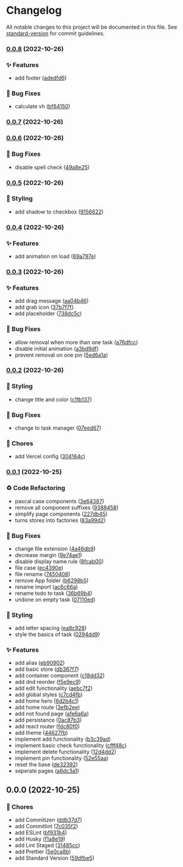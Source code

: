 # Changelog

All notable changes to this project will be documented in this file. See [standard-version](https://github.com/conventional-changelog/standard-version) for commit guidelines.

### [0.0.8](https://github.com/remvze/moice/compare/v0.0.7...v0.0.8) (2022-10-26)


### ✨ Features

* add footer ([adedfd6](https://github.com/remvze/moice/commit/adedfd6a871a1eec982832e1365190b35eb08f9a))


### 🐛 Bug Fixes

* calculate vh ([bf64150](https://github.com/remvze/moice/commit/bf6415036fc81aca32994459de9558eb6fae0b46))

### [0.0.7](https://github.com/remvze/moice/compare/v0.0.6...v0.0.7) (2022-10-26)

### [0.0.6](https://github.com/remvze/moice/compare/v0.0.5...v0.0.6) (2022-10-26)


### 🐛 Bug Fixes

* disable spell check ([49a8e25](https://github.com/remvze/moice/commit/49a8e25ed7cce8219f2ee200a9f8003cb6d25dda))

### [0.0.5](https://github.com/remvze/moice/compare/v0.0.4...v0.0.5) (2022-10-26)


### 💄 Styling

* add shadow to checkbox ([9156622](https://github.com/remvze/moice/commit/91566221f3f08279be5536c128587be3f4f4dd88))

### [0.0.4](https://github.com/remvze/moice/compare/v0.0.3...v0.0.4) (2022-10-26)


### ✨ Features

* add animation on load ([69a797e](https://github.com/remvze/moice/commit/69a797ee344d28bbe8635aed12ca1c101c72f1f6))

### [0.0.3](https://github.com/remvze/moice/compare/v0.0.2...v0.0.3) (2022-10-26)


### ✨ Features

* add drag message ([aa04b46](https://github.com/remvze/moice/commit/aa04b465ae924afa7771b68427faa1d48047e87c))
* add grab icon ([37b7f7f](https://github.com/remvze/moice/commit/37b7f7fa5bb1028fe3ac05df4a7aba311286c2d9))
* add placeholder ([738dc5c](https://github.com/remvze/moice/commit/738dc5ca57f72d475bcd268855c0f089bda3a360))


### 🐛 Bug Fixes

* allow removal when more than one task ([a76dfcc](https://github.com/remvze/moice/commit/a76dfccfdb21fa9a5701f99ca64ec14147896c15))
* disable initial animation ([a3bd9df](https://github.com/remvze/moice/commit/a3bd9df0d1154cd70e2f1b1c2e4e3b796dddedab))
* prevent removal on one pin ([5ed6a1a](https://github.com/remvze/moice/commit/5ed6a1a0992eb786540a40eb09fbb271a4335227))

### [0.0.2](https://github.com/remvze/moice/compare/v0.0.1...v0.0.2) (2022-10-26)


### 💄 Styling

* change title and color ([c1fb137](https://github.com/remvze/moice/commit/c1fb13757cc0c4fc9e622ee22ce9b707604a310d))


### 🐛 Bug Fixes

* change to task manager ([07eed67](https://github.com/remvze/moice/commit/07eed674eb2fba6ef7b15f24582d2531b5cb8d0d))


### 🚚 Chores

* add Vercel config ([304164c](https://github.com/remvze/moice/commit/304164c38a5805a687717adba2346c6c09b5f71b))

### [0.0.1](https://github.com/remvze/moice/compare/v0.0.0...v0.0.1) (2022-10-25)


### ♻️ Code Refactoring

* pascal case components ([3e64387](https://github.com/remvze/moice/commit/3e64387bc19af49f5e27497fe511d751cedf4128))
* remove all component suffixes ([9388458](https://github.com/remvze/moice/commit/9388458069f0f279250bf0cc797ef025b3e25838))
* simplify page components ([227db45](https://github.com/remvze/moice/commit/227db45d871bc7f5ef090d84edd5e47c80857b1e))
* turns stores into factories ([83a99d2](https://github.com/remvze/moice/commit/83a99d2886bf73e13523a04c9afa47a1bada886f))


### 🐛 Bug Fixes

* change file extension ([4a46db9](https://github.com/remvze/moice/commit/4a46db901471a14adb7fb4395b219e86928e914a))
* decrease margin ([9e74ae1](https://github.com/remvze/moice/commit/9e74ae1ed41cc2158f4a66edb33c8416f2a79a4d))
* disable display name rule ([8fcab00](https://github.com/remvze/moice/commit/8fcab008e213c4ae53a288f2cee578bd13eca382))
* file case ([ec4390e](https://github.com/remvze/moice/commit/ec4390ea9e0067891552d6edbeae0ac7b138205c))
* file rename ([7450408](https://github.com/remvze/moice/commit/745040863e4a22bceecaa44396242765161269e9))
* remove App folder ([b6298b5](https://github.com/remvze/moice/commit/b6298b52068cea1cc5ed53b4d92117ff8bc4b188))
* rename import ([ac6c66a](https://github.com/remvze/moice/commit/ac6c66ad3617555cb5121a2a9eb6c5c12c5844e8))
* rename todo to task ([36b69b4](https://github.com/remvze/moice/commit/36b69b42532ccace8da6a05f7064ca5f72027fb7))
* undone on empty task ([07110ed](https://github.com/remvze/moice/commit/07110ed5c046eb7402264629f22c9fdb1c8064a5))


### 💄 Styling

* add letter spacing ([ea8c928](https://github.com/remvze/moice/commit/ea8c928fad26ef74d2c0ea8bb03e87c8f651016e))
* style the basics of task ([0294dd9](https://github.com/remvze/moice/commit/0294dd927b5a6ec15fbb23e8ed747cec522b3a50))


### ✨ Features

* add alias ([eb90902](https://github.com/remvze/moice/commit/eb909023aca0fcc6829c28052ae6e7e51e739af5))
* add basic store ([db367f7](https://github.com/remvze/moice/commit/db367f756b7506d08f520743b7b459d99dd8c794))
* add container component ([c18dd32](https://github.com/remvze/moice/commit/c18dd325ce7cb1b1358a2471f06c6899c5fc03f1))
* add dnd reorder ([f5e9ec9](https://github.com/remvze/moice/commit/f5e9ec9c05d1831d7af2254ae34c8fe6b0b69950))
* add edit functionality ([aebc7f2](https://github.com/remvze/moice/commit/aebc7f236727398d7dac11867738f9458a0807ab))
* add global styles ([c7cd4fb](https://github.com/remvze/moice/commit/c7cd4fb9ec57f4fb9e132d42a48c35b0316d326a))
* add home hero ([6d2b4c1](https://github.com/remvze/moice/commit/6d2b4c1ac8bb044f67f709ce4ec8f09bc26caebd))
* add home route ([3efb2ee](https://github.com/remvze/moice/commit/3efb2eed6bf8ff7ba48c7f3c86969f08952cd4c9))
* add not found page ([afe6a6a](https://github.com/remvze/moice/commit/afe6a6a3b20035a1d7891b45907e0483d0a49e1d))
* add persistance ([0ac87b3](https://github.com/remvze/moice/commit/0ac87b3553ba2c4c9e7b31fc24594a851566e075))
* add react router ([fdc80f0](https://github.com/remvze/moice/commit/fdc80f00e0f018a4282ac6b5d2938362fc8745fe))
* add theme ([44627fb](https://github.com/remvze/moice/commit/44627fb6651cb02ce875890a04caf2c383bf6c5f))
* implement add functionality ([b3c39ad](https://github.com/remvze/moice/commit/b3c39ad226ba649d59c83fda43c8316910258b8b))
* implement basic check functionality ([cfff48c](https://github.com/remvze/moice/commit/cfff48c6a74ddfdf8cb5a1706903ed2151fa6cd5))
* implement delete functionality ([12d4dd2](https://github.com/remvze/moice/commit/12d4dd2d005eb6dbfa569218dbc946ce8d23bf02))
* implement pin functionality ([52e55aa](https://github.com/remvze/moice/commit/52e55aa753b57a8a31cb4939b58494ae2c4ac058))
* reset the base ([de32392](https://github.com/remvze/moice/commit/de32392b2bdac49a24b2df388ccfbd482fb92e16))
* seperate pages ([a6dc3a1](https://github.com/remvze/moice/commit/a6dc3a10d4796eeb567da4d9ae80d60ee1605843))

## 0.0.0 (2022-10-25)


### 🚚 Chores

* add Commitizen ([ddb37d7](https://github.com/remvze/moice/commit/ddb37d7c23f0c07fac91961b4ad60f600905b743))
* add Commitlint ([7c035f2](https://github.com/remvze/moice/commit/7c035f2e26c55b95b39dbec1294bcf30da31022d))
* add ESLint ([bf931b4](https://github.com/remvze/moice/commit/bf931b42162e0e1afd32143581dab1a0b31a3133))
* add Husky ([f1a8e19](https://github.com/remvze/moice/commit/f1a8e1949ee9c3bf47aa4b9eab640c7203fb05b5))
* add Lint Staged ([31485cc](https://github.com/remvze/moice/commit/31485cc4804b68eabcc8f41b22df1a0b258a91f8))
* add Prettier ([5e0ca8b](https://github.com/remvze/moice/commit/5e0ca8bbc984cda2942278e9bf73ac6c0c553df2))
* add Standard Version ([59dfbe5](https://github.com/remvze/moice/commit/59dfbe5c4ee75628c030711b6d2de00de941f331))
